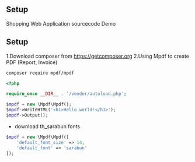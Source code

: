 ## Setup 
Shopping Web Application sourcecode Demo

## Setup 
1.Download composer from https://getcomposer.org
2.Using Mpdf to create PDF (Report, Invoice)

```bash
composer require mpdf/mpdf
```

```php
<?php

require_once __DIR__ . '/vendor/autoload.php';

$mpdf = new \Mpdf\Mpdf();
$mpdf->WriteHTML('<h1>Hello world!</h1>');
$mpdf->Output();
```

* download th_sarabun fonts
```php
$mpdf = new \Mpdf\Mpdf([
    'default_font_size' => 14,
    'default_font' => 'sarabun'
]);
```



